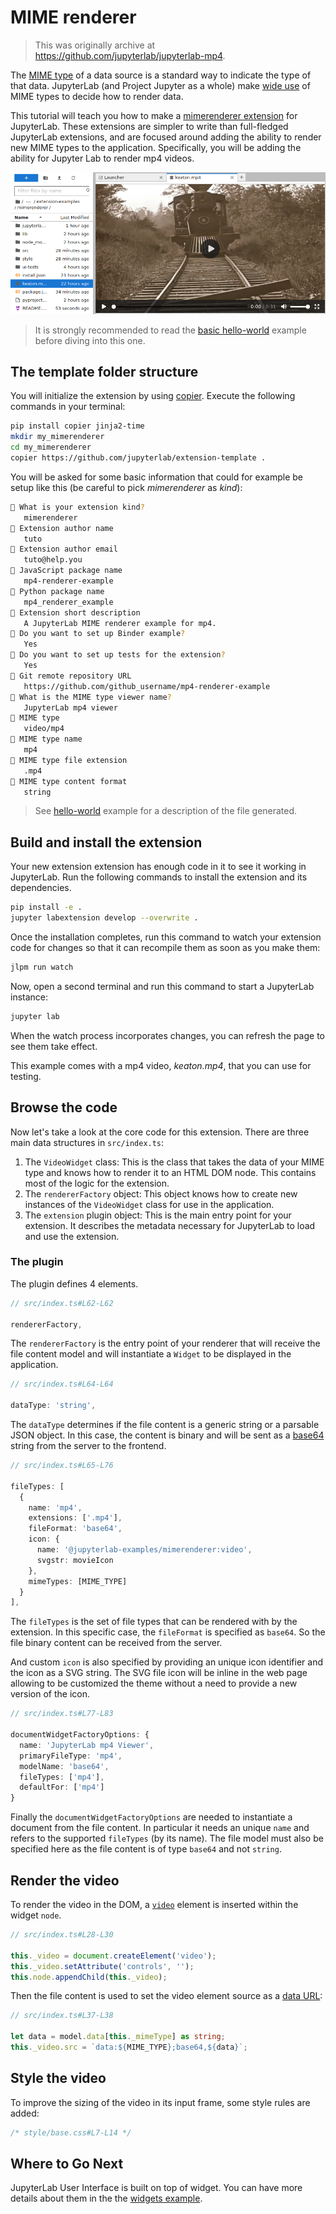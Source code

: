 # MIME renderer

> This was originally archive at https://github.com/jupyterlab/jupyterlab-mp4.

The [MIME type](https://developer.mozilla.org/en-US/docs/Web/HTTP/Basics_of_HTTP/MIME_types)
of a data source is a standard way to indicate the type of that data.
JupyterLab (and Project Jupyter as a whole) make
[wide use](https://jupyter-client.readthedocs.io/en/stable/messaging.html#display-data)
of MIME types to decide how to render data.

This tutorial will teach you how to make a
[mimerenderer extension](https://jupyterlab.readthedocs.io/en/3.6.x/extension/extension_dev.html#mime-renderer-plugins)
for JupyterLab.
These extensions are simpler to write than full-fledged JupyterLab extensions,
and are focused around adding the ability to render new MIME types to the application.
Specifically, you will be adding the ability for Jupyter Lab to render mp4 videos.

![preview](./preview.png)

> It is strongly recommended to read the [basic hello-world](../hello-world)
> example before diving into this one.

## The template folder structure

You will initialize the extension by using [copier](https://copier.readthedocs.io).
Execute the following commands in your terminal:

```bash
pip install copier jinja2-time
mkdir my_mimerenderer
cd my_mimerenderer
copier https://github.com/jupyterlab/extension-template .
```

You will be asked for some basic information that could for example be setup
like this (be careful to pick _mimerenderer_ as _kind_):

```bash
🎤 What is your extension kind?
   mimerenderer
🎤 Extension author name
   tuto
🎤 Extension author email
   tuto@help.you
🎤 JavaScript package name
   mp4-renderer-example
🎤 Python package name
   mp4_renderer_example
🎤 Extension short description
   A JupyterLab MIME renderer example for mp4.
🎤 Do you want to set up Binder example?
   Yes
🎤 Do you want to set up tests for the extension?
   Yes
🎤 Git remote repository URL
   https://github.com/github_username/mp4-renderer-example
🎤 What is the MIME type viewer name?
   JupyterLab mp4 viewer
🎤 MIME type
   video/mp4
🎤 MIME type name
   mp4
🎤 MIME type file extension
   .mp4
🎤 MIME type content format
   string
```

> See [hello-world](../hello-world/README.md) example for a description of the file generated.

## Build and install the extension

Your new extension extension has enough code in it to see it working in
JupyterLab. Run the following commands to install the extension and its
dependencies.

```bash
pip install -e .
jupyter labextension develop --overwrite .
```

Once the installation completes, run this command to watch your extension code for
changes so that it can recompile them as soon as you make them:

```bash
jlpm run watch
```

Now, open a second terminal and run this command to start a JupyterLab instance:

```bash
jupyter lab
```

When the watch process incorporates changes, you can refresh the page to see them take effect.

This example comes with a mp4 video, _keaton.mp4_, that you can use for testing.

## Browse the code

Now let's take a look at the core code for this extension.
There are three main data structures in `src/index.ts`:

1. The `VideoWidget` class: This is the class that takes the data of your MIME type and knows how to render it to an HTML DOM node. This contains most of the logic for the extension.
2. The `rendererFactory` object: This object knows how to create new instances of the `VideoWidget` class for use in the application.
3. The `extension` plugin object: This is the main entry point for your extension. It describes the metadata necessary for JupyterLab to load and use the extension.

### The plugin

The plugin defines 4 elements.

```ts
// src/index.ts#L62-L62

rendererFactory,
```

The `rendererFactory` is the entry point of your renderer that will receive
the file content model and will instantiate a `Widget` to be displayed in
the application.

```ts
// src/index.ts#L64-L64

dataType: 'string',
```

The `dataType` determines if the file content is a generic string or a parsable JSON object. In this case, the content is binary and will be
sent as a [base64](https://developer.mozilla.org/en-US/docs/Web/API/WindowBase64/Base64_encoding_and_decoding) string from the server to the frontend.

```ts
// src/index.ts#L65-L76

fileTypes: [
  {
    name: 'mp4',
    extensions: ['.mp4'],
    fileFormat: 'base64',
    icon: {
      name: '@jupyterlab-examples/mimerenderer:video',
      svgstr: movieIcon
    },
    mimeTypes: [MIME_TYPE]
  }
],
```

The `fileTypes` is the set of file types that can be rendered with by
the extension. In this specific case, the `fileFormat` is specified as
`base64`. So the file binary content can be received from the server.

And custom `icon` is also specified by providing an unique icon identifier
and the icon as a SVG string. The SVG file icon will be inline in the web
page allowing to be customized the theme without a need to provide a new
version of the icon.

```ts
// src/index.ts#L77-L83

documentWidgetFactoryOptions: {
  name: 'JupyterLab mp4 Viewer',
  primaryFileType: 'mp4',
  modelName: 'base64',
  fileTypes: ['mp4'],
  defaultFor: ['mp4']
}
```

Finally the `documentWidgetFactoryOptions` are needed to instantiate a
document from the file content. In particular it needs an unique `name`
and refers to the supported `fileTypes` (by its name). The file model
must also be specified here as the file content is of type `base64` and
not `string`.

## Render the video

To render the video in the DOM, a [`video`](https://developer.mozilla.org/en-US/docs/Web/HTML/Element/video) element is inserted within the widget `node`.

```ts
// src/index.ts#L28-L30

this._video = document.createElement('video');
this._video.setAttribute('controls', '');
this.node.appendChild(this._video);
```

Then the file content is used to set the video element source as a
[data URL](https://developer.mozilla.org/en-US/docs/Web/HTTP/Basics_of_HTTP/Data_URIs):

```ts
// src/index.ts#L37-L38

let data = model.data[this._mimeType] as string;
this._video.src = `data:${MIME_TYPE};base64,${data}`;
```

## Style the video

To improve the sizing of the video in its input frame, some
style rules are added:

```css
/* style/base.css#L7-L14 */
```

## Where to Go Next

JupyterLab User Interface is built on top of widget. You can have more details
about them in the the [widgets example](../widgets).
